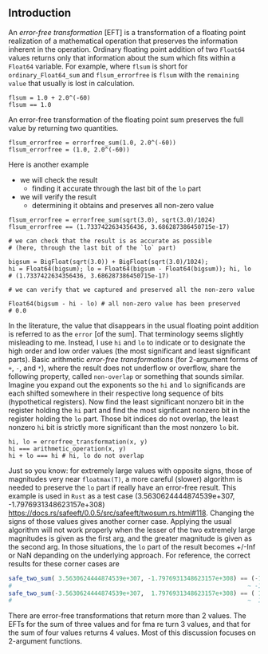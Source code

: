 ## Introduction

An _error-free transformation_ [EFT] is a transformation of a floating point realization of a mathematical operation that preserves the information inherent in the operation.  Ordinary floating point addition of two `Float64` values returns only that information about the sum which fits within a `Float64` variable.  For example, where `flsum` is short for `ordinary_Float64_sum` and `flsum_errorfree` is `flsum` with the `remaining value` that usually is lost in calculation.
```
flsum = 1.0 + 2.0^(-60)
flsum == 1.0
```
An error-free transformation of the floating point sum preserves the full value by returning two quantities.
```
flsum_errorfree = errorfree_sum(1.0, 2.0^(-60))
flsum_errorfree = (1.0, 2.0^(-60))
```
Here is another example
- we will check the result
    - finding it accurate through the last bit of the `lo` part
- we will verify the result
    - determining it obtains and preserves all non-zero value
```
flsum_errorfree = errorfree_sum(sqrt(3.0), sqrt(3.0)/1024)
flsum_errorfree == (1.7337422634356436, 3.686287386450715e-17)

# we can check that the result is as accurate as possible
# (here, through the last bit of the `lo` part)

bigsum = BigFloat(sqrt(3.0)) + BigFloat(sqrt(3.0)/1024);
hi = Float64(bigsum); lo = Float64(bigsum - Float64(bigsum)); hi, lo
# (1.7337422634356436, 3.686287386450715e-17)

# we can verify that we captured and preserved all the non-zero value

Float64(bigsum - hi - lo) # all non-zero value has been preserved
# 0.0
```
In the literature, the value that disappears in the usual floating point addition is referred to as the `error` [of the sum].  That terminology seems slightly misleading to me. Instead, I use `hi` and `lo` to indicate or to designate the high order and low order values (the most significant and least significant parts). Basic arithmetic _error-free transformations_ (for 2-argument forms of `+`, `-`, and `*`), where the result does not underflow or overflow, share the following property, called `non-overlap` or something that sounds similar. Imagine you expand out the exponents so the `hi` and `lo` significands are each shifted somewhere in their respective long sequence of bits (hypothetical registers). Now find the least significant nonzero bit in the register holding the `hi` part and find the most signficant nonzero bit in the register holding the `lo` part. Those bit indices do not overlap, the least nonzero `hi` bit is strictly more significant than the most nonzero `lo` bit. 

```
hi, lo = errorfree_transformation(x, y)
hi === arithmetic_operation(x, y)
hi + lo === hi # hi, lo do not overlap
```

Just so you know: for extremely large values with opposite signs, those of magnitudes very near `floatmax(T)`, a more careful (slower) algorithm is needed to preserve the `lo` part if really have an error-free result. This example is used in `Rust` as a test case (3.5630624444874539e+307, -1.7976931348623157e+308) <https://docs.rs/safeeft/0.0.5/src/safeeft/twosum.rs.html#118>. Changing the signs of those values gives another corner case. Applying the usual algorithm will not work properly when the lesser of the two extremely large magnitudes is given as the first arg, and the greater magnitude is given as the second arg. In those situations, the `lo` part of the result becomes +/-Inf or NaN depanding on the underlying approach. For reference, the correct results for these corner cases are
```julia
safe_two_sum( 3.5630624444874539e+307, -1.7976931348623157e+308) == (-1.4413868904135704e308,  9.9792015476736e291)
#                                                                  ~ -1.4413868904135703_227177074629942291243e+308
safe_two_sum(-3.5630624444874539e+307,  1.7976931348623157e+308) == ( 1.4413868904135704e308, -9.9792015476736e291)
#                                                                  ~  1.4413868904135703_227177074629942291243e+308
```


There are error-free transformations that return more than 2 values.  The EFTs for the sum of three values and for fma re
turn 3 values, and  that for the sum of four values returns 4 values.  Most of this discussion focuses on 2-argument functions.



